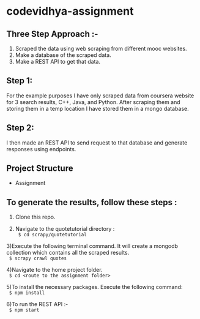 # codevidhya-assignment

## Three Step Approach :-
1) Scraped the data using web scraping from different mooc websites.
2) Make a database of the scraped data.
3) Make a REST API to get that data.


## Step 1:
For the example purposes I have only scraped data from coursera website for 3 search results, C++, Java, and Python. After scraping them and storing them in a temp location I have stored them in a mongo database.
## Step 2:
I then made an REST API to send request to that database and generate responses using endpoints.

## Project Structure
* Assignment
  

## To generate the results, follow these steps :

1) Clone this repo.  

2) Navigate to the quotetutorial directory :  
``` $ cd scrapy/quotetutorial```

3)Execute the following terminal command. It will create a mongodb collection which contains all the scraped results.  
``` $ scrapy crawl quotes```  

4)Navigate to the home project folder.  
``` $ cd <route to the assignment folder>```  

5)To install the necessary packages. Execute the following command:  
``` $ npm install```  

6)To run the REST API :-  
``` $ npm start```  
